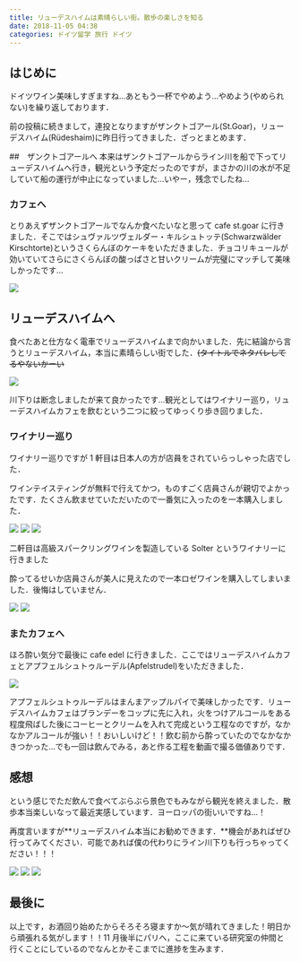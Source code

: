 ```yaml
---
title: リューデスハイムは素晴らしい街。散歩の楽しさを知る
date: 2018-11-05 04:38
categories: ドイツ留学 旅行 ドイツ
---
```


## はじめに

ドイツワイン美味しすぎますね…あともう一杯でやめよう…やめよう(やめられない)を繰り返しております．

前の投稿に続きまして，連投となりますがザンクトゴアール(St.Goar)，リューデスハイム(Rüdeshaim)に昨日行ってきました．ざっとまとめます．

##　ザンクトゴアールへ
本来はザンクトゴアールからライン川を船で下ってリューデスハイムへ行き，観光という予定だったのですが，まさかの川の水が不足していて船の運行が中止になっていました…いやー，残念でしたね…

### カフェへ

とりあえずザンクトゴアールでなんか食べたいなと思って cafe st.goar に行きました．そこではシュヴァルツヴェルダー・キルシュトッテ(Schwarzwälder Kirschtorte)というさくらんぼのケーキをいただきました．チョコリキュールが効いていてさらにさくらんぼの酸っぱさと甘いクリームが完璧にマッチして美味しかったです…

<img src="/posts/20181105_arrive_at_ruedesheim/cafe_1.jpg">

## リューデスハイムへ

食べたあと仕方なく電車でリューデスハイムまで向かいました．先に結論から言うとリューデスハイム，本当に素晴らしい街でした．~~(タイトルでネタバレしてるやないかーい~~

<img src="/posts/20181105_arrive_at_ruedesheim/street.jpg">

川下りは断念しましたが来て良かったです…観光としてはワイナリー巡り，リューデスハイムカフェを飲むという二つに絞ってゆっくり歩き回りました．

### ワイナリー巡り

ワイナリー巡りですが 1 軒目は日本人の方が店員をされていらっしゃった店でした．

ワインテイスティングが無料で行えてかつ，ものすごく店員さんが親切でよかったです．たくさん飲ませていただいたので一番気に入ったのを一本購入しました．

<img src="/posts/20181105_arrive_at_ruedesheim/winery_1.jpg">
<img src="/posts/20181105_arrive_at_ruedesheim/winery_2.jpg">
<img src="/posts/20181105_arrive_at_ruedesheim/winery_3.jpg">

二軒目は高級スパークリングワインを製造している Solter というワイナリーに行きました

酔ってるせいか店員さんが美人に見えたので一本ロゼワインを購入してしまいました．後悔はしていません．

<img src="/posts/20181105_arrive_at_ruedesheim/winery_4.jpg">
<img src="/posts/20181105_arrive_at_ruedesheim/winery_5.jpg">

### またカフェへ

ほろ酔い気分で最後に cafe edel に行きました．ここではリューデスハイムカフェとアプフェルシュトゥルーデル(Apfelstrudel)をいただきました．

<img src="/posts/20181105_arrive_at_ruedesheim/cafe_2.jpg">

アプフェルシュトゥルーデルはまんまアップルパイで美味しかったです．リューデスハイムカフェはブランデーをコップに先に入れ，火をつけアルコールをある程度飛ばした後にコーヒーとクリームを入れて完成という工程なのですが，なかなかアルコールが強い！！おいしいけど！！飲む前から酔っていたのでなかなかきつかった…でも一回は飲んでみる，あと作る工程を動画で撮る価値ありです．

## 感想

という感じでただ飲んで食べてぶらぶら景色でもみながら観光を終えました．散歩本当楽しいなって最近実感しています．ヨーロッパの街いいですね…！

再度言いますが**リューデスハイム本当にお勧めできます．**機会があればぜひ行ってみてください．可能であれば僕の代わりにライン川下りも行っちゃってください！！！

<img src="/posts/20181105_arrive_at_ruedesheim/great_view_1.jpg">
<img src="/posts/20181105_arrive_at_ruedesheim/great_view_2.jpg">
<img src="/posts/20181105_arrive_at_ruedesheim/great_view_3.jpg">

## 最後に

以上です，お酒回り始めたからそろそろ寝ますか〜気が晴れてきました！明日から頑張れる気がします！！11 月後半にパリへ，ここに来ている研究室の仲間と行くことにしているのでなんとかそこまでに進捗を生みます．

